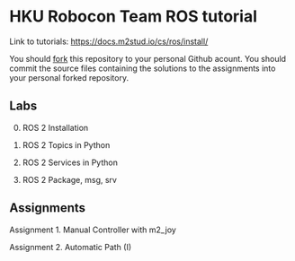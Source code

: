 # HKU Robocon Team ROS tutorial

Link to tutorials: https://docs.m2stud.io/cs/ros/install/

You should [fork](https://docs.github.com/en/get-started/quickstart/fork-a-repo) this repository to your personal Github acount.
You should commit the source files containing the solutions to the assignments into your personal forked repository.

## Labs

0. ROS 2 Installation

1. ROS 2 Topics in Python

2. ROS 2 Services in Python

3. ROS 2 Package, msg, srv

## Assignments

Assignment 1. Manual Controller with m2_joy

Assignment 2. Automatic Path (I)
